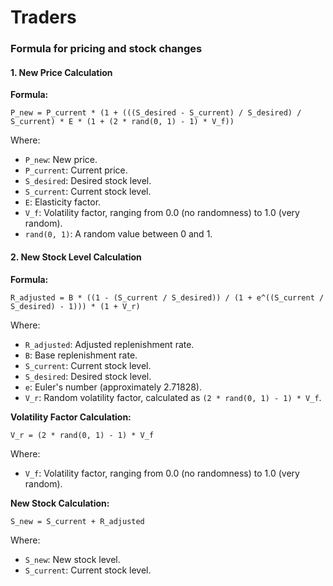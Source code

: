 # Traders

### Formula for pricing and stock changes

#### 1. New Price Calculation

**Formula:**

```
P_new = P_current * (1 + (((S_desired - S_current) / S_desired) / S_current) * E * (1 + (2 * rand(0, 1) - 1) * V_f))
```

Where:
- `P_new`: New price.
- `P_current`: Current price.
- `S_desired`: Desired stock level.
- `S_current`: Current stock level.
- `E`: Elasticity factor.
- `V_f`: Volatility factor, ranging from 0.0 (no randomness) to 1.0 (very random).
- `rand(0, 1)`: A random value between 0 and 1.

#### 2. New Stock Level Calculation

**Formula:**

```
R_adjusted = B * ((1 - (S_current / S_desired)) / (1 + e^((S_current / S_desired) - 1))) * (1 + V_r)
```

Where:
- `R_adjusted`: Adjusted replenishment rate.
- `B`: Base replenishment rate.
- `S_current`: Current stock level.
- `S_desired`: Desired stock level.
- `e`: Euler's number (approximately 2.71828).
- `V_r`: Random volatility factor, calculated as `(2 * rand(0, 1) - 1) * V_f`.

**Volatility Factor Calculation:**

```
V_r = (2 * rand(0, 1) - 1) * V_f
```

Where:
- `V_f`: Volatility factor, ranging from 0.0 (no randomness) to 1.0 (very random).

**New Stock Calculation:**

```
S_new = S_current + R_adjusted
```

Where:
- `S_new`: New stock level.
- `S_current`: Current stock level.
